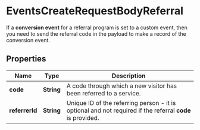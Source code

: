 

# EventsCreateRequestBodyReferral

If a **conversion event** for a referral program is set to a custom event, then you need to send the referral code in the payload to make a record of the conversion event. 

## Properties

| Name | Type | Description |
|------------ | ------------- | ------------- |
|**code** | **String** | A code through which a new visitor has been referred to a service. |
|**referrerId** | **String** | Unique ID of the referring person - it is optional and not required if the referral **code** is provided. |



